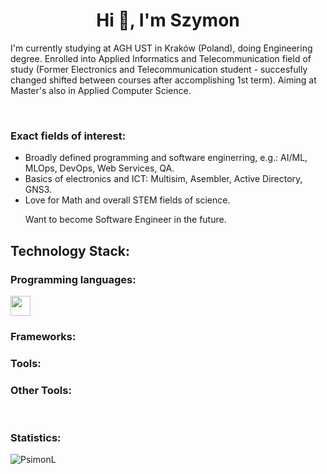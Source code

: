 <div>
  <h1 align="center">Hi 👋, I'm Szymon</h1>
</div>
<div>
  <p>I'm currently studying at AGH UST in Kraków (Poland), doing Engineering degree. Enrolled into Applied Informatics and Telecommunication field of study (Former       Electronics and Telecommunication student - succesfully changed shifted between courses after accomplishing 1st term). Aiming at Master's also in Applied Computer     Science.</p>
</div>
<div>
<br>
<h3>Exact fields of interest:</h3>
<ul>
  <li>Broadly defined programming and software enginerring, e.g.: AI/ML, MLOps, DevOps, Web Services, QA.</li>
  <li>Basics of electronics and ICT: Multisim, Asembler, Active Directory, GNS3.</li>
  <li>Love for Math and overall STEM fields of science.</li>
<p>Want to become Software Engineer in the future.</p>
</ul>
</div>
<h2>Technology Stack:</h2>
<h3>Programming languages:</h3>
  <a href= https://github.com/Aditya664?tab=repositories&q=&type=&language=python&sort= > <img width ='32px' src                ='https://raw.githubusercontent.com/rahulbanerjee26/githubAboutMeGenerator/main/icons/python.svg'></a>
<h3>Frameworks:</h3>
<h3>Tools:</h3>
<h3>Other Tools:</h3>
<br>

 <h3>Statistics: </h3>
<p><img align="center"
    src="https://github-readme-stats.vercel.app/api/top-langs?username=PsimonL&show_icons=true&locale=en&bg_color=0d1117&text_color=ffffff&layout=compact"
    alt="PsimonL" 
    bg_color=#808080/></p>

<br>
<!---
<p><img align="center" src="https://github-readme-stats.vercel.app/api?username=PsimonL&show_icons=true&locale=en&bg_color=0d1117&text_color=ffffff&repo=convoychat"
    alt="PsimonL" /></p>
<p><img align="center" 
    src="https://github-readme-streak-stats.herokuapp.com/?user=PsimonL&theme=dark&background=0d1117&date_format=M%20j%5B%2C%20Y%5D" 
    alt="PsimonL" /></p>   
<p align="left"> 
      <a href="https://twitter.com/" 
      target="blank">
      <img align="center"
      src="https://img.shields.io/twitter/follow/?logo=twitter&style=for-the-badge" alt="" /></a> </p>
--->
<!---
<h3>Views and followers: </h3>
<a href="https://github.com/PsimonL/github-profile-views-counter">
    <img src="https://komarev.com/ghpvc/?username=chaitanya-pratap-singh">
</a>
--->
